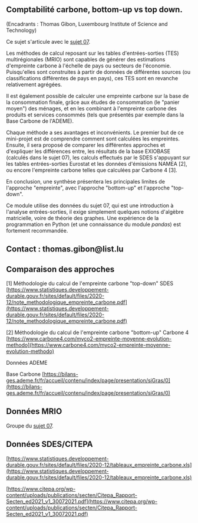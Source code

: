 ## Comptabilité carbone, bottom-up vs top down.

(Encadrants : Thomas Gibon, Luxembourg Institute of Science and
Technology)

Ce sujet s'articule avec le [sujet 07](https://robingirard.github.io/MINES-UE14-miniprojet/Past/2022/Descriptifs/UE142022-S07-TerritorialeEmpreinte.html).

Les méthodes de calcul reposant sur les tables d'entrées-sorties (TES)
multirégionales (MRIO) sont capables de générer des estimations
d'empreinte carbone à l'échelle de pays ou secteurs de l'économie.
Puisqu'elles sont construites à partir de données de différentes sources
(ou classifications différentes de pays en pays), ces TES sont en
revanche relativement agrégées.

Il est également possible de calculer une empreinte carbone sur la base
de la consommation finale, grâce aux études de consommation (le "panier
moyen") des ménages, et en les combinant à l'empreinte carbone des
produits et services consommés (tels que présentés par exemple dans la
Base Carbone de l'ADEME).

Chaque méthode a ses avantages et inconvénients. Le premier but de ce
mini-projet est de comprendre comment sont calculées les empreintes.
Ensuite, il sera proposé de comparer les différentes approches et
d'expliquer les différences entre, les résultats de la base EXIOBASE
(calculés dans le sujet 07), les calculs effectués par le SDES
s'appuyant sur les tables entrées-sorties Eurostat et les données
d'émissions NAMEA \[2\], ou encore l'empreinte carbone telles que
calculées par Carbone 4 \[3\].

En conclusion, une synthèse présentera les principales limites de
l'approche "empreinte", avec l'approche "bottom-up" et l'approche
"top-down".

Ce module utilise des données du sujet 07, qui est une introduction à
l'analyse entrées-sorties, il exige simplement quelques notions
d'algèbre matricielle, voire de théorie des graphes. Une expérience de
la programmation en Python (et une connaissance du module *pandas*) est
fortement recommandée.

## Contact : thomas.gibon\@list.lu

## Comparaison des approches

\[1\] Méthodologie du calcul de l'empreinte carbone "top-down" SDES
[https://www.statistiques.developpement-durable.gouv.fr/sites/default/files/2020-12/note_methodologique_empreinte_carbone.pdf](https://www.statistiques.developpement-durable.gouv.fr/sites/default/files/2020-12/note_methodologique_empreinte_carbone.pdf)

\[2\] Méthodologie du calcul de l'empreinte carbone "bottom-up" Carbone
4
[https://www.carbone4.com/myco2-empreinte-moyenne-evolution-methodo](https://www.carbone4.com/myco2-empreinte-moyenne-evolution-methodo)

Données ADEME

Base Carbone
[https://bilans-ges.ademe.fr/fr/accueil/contenu/index/page/presentation/siGras/0](https://bilans-ges.ademe.fr/fr/accueil/contenu/index/page/presentation/siGras/0)

## Données MRIO

Groupe du [sujet 07](https://robingirard.github.io/MINES-UE14-miniprojet/Past/2022/Descriptifs/UE142022-S07-TerritorialeEmpreinte.html).

## Données SDES/CITEPA

[https://www.statistiques.developpement-durable.gouv.fr/sites/default/files/2020-12/tableaux_empreinte_carbone.xls](https://www.statistiques.developpement-durable.gouv.fr/sites/default/files/2020-12/tableaux_empreinte_carbone.xls)

[https://www.citepa.org/wp-content/uploads/publications/secten/Citepa_Rapport-Secten_ed2021_v1_30072021.pdf](https://www.citepa.org/wp-content/uploads/publications/secten/Citepa_Rapport-Secten_ed2021_v1_30072021.pdf)
